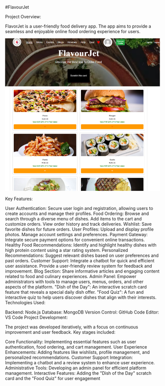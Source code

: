#FlavourJet

Project Overview:

FlavorJet is a user-friendly food delivery app. The app aims to provide a seamless and enjoyable online food ordering experience for users.

![Image Alt](https://github.com/rishikapawar4/FlavourJet/blob/9e96e90fc445b048bf77a9e2dba97278d5cc6e5d/project.png)

Key Features:

User Authentication: Secure user login and registration, allowing users to create accounts and manage their profiles. Food Ordering: Browse and search through a diverse menu of dishes. Add items to the cart and customize orders. View order history and track deliveries. Wishlist: Save favorite dishes for future orders. User Profiles: Upload and display profile photos. Manage account settings and preferences. Payment Gateway: Integrate secure payment options for convenient online transactions. Healthy Food Recommendations: Identify and highlight healthy dishes with high protein content using a star rating system. Personalized Recommendations: Suggest relevant dishes based on user preferences and past orders. Customer Support: Integrate a chatbot for quick and efficient user assistance. Provide a user-friendly review system for feedback and improvement. Blog Section: Share informative articles and engaging content related to food and culinary experiences. Admin Panel: Empower administrators with tools to manage users, menus, orders, and other aspects of the platform. "Dish of the Day": An interactive scratch card feature that reveals a special daily dish offer. "Food Quiz": A fun and interactive quiz to help users discover dishes that align with their interests. Technologies Used:

Backend: Node.js Database: MongoDB Version Control: GitHub Code Editor: VS Code Project Development:

The project was developed iteratively, with a focus on continuous improvement and user feedback. Key stages included:

Core Functionality: Implementing essential features such as user authentication, food ordering, and cart management. User Experience Enhancements: Adding features like wishlists, profile management, and personalized recommendations. Customer Support Integration: Implementing a chatbot and a review system to enhance user experience. Administrative Tools: Developing an admin panel for efficient platform management. Interactive Features: Adding the "Dish of the Day" scratch card and the "Food Quiz" for user engagement
